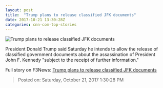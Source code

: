 ```yaml
---
layout: post
title:  "Trump plans to release classified JFK documents"
date: 2017-10-21 13:30:28Z
categories: cnn-com-top-stories
---
```


![Trump plans to release classified JFK documents](http://cdn.cnn.com/cnnnext/dam/assets/171004094609-jfk-super-tease.jpg)

President Donald Trump said Saturday he intends to allow the release of classified government documents about the assassination of President John F. Kennedy "subject to the receipt of further information."


Full story on F3News: [Trump plans to release classified JFK documents](http://www.f3nws.com/n/P2raCG)

> Posted on: Saturday, October 21, 2017 1:30:28 PM
